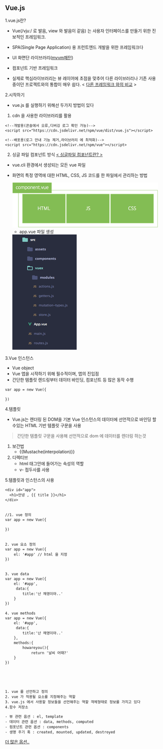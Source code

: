 ## Vue.js

1.vue.js란?

- Vue(/vjuː/ 로 발음, view 와 발음이 같음) 는 사용자 인터페이스를 만들기 위한 진보적인 프레임워크.

- SPA(Single Page Application) 용 프런트엔드 개발을 위한 프레임워크다

- UI 화면단 라이브러리(<a href="https://ko.wikipedia.org/wiki/%EB%AA%A8%EB%8D%B8-%EB%B7%B0-%EB%B7%B0%EB%AA%A8%EB%8D%B8">mvvm패턴</a>)

- 컴포넌트 기반 프레임워크

- 실제로 핵심라이브러리는 뷰 레이어에 초점을 맞추어 다른 라이브러리나 기존 사용중이던 프로젝트와의 통합이 매우 쉽다. <
<a href="https://kr.vuejs.org/v2/guide/comparison.html">다른 프레임워크 와의 비교</a> >


2.시작하기
- vue.js 를 실행하기 위해선 두가지 방법이 있다

1. cdn 을 사용한 라이브러리를 활용
````
<!--개발용(콘솔에서 오류,디버깅 로그 확인 가능)-->
<script src="https://cdn.jsdelivr.net/npm/vue/dist/vue.js"></script>
````
````
<!--배포용(로그 안내 기능 제거,라이브러리 에 최적화)-->
<script src="https://cdn.jsdelivr.net/npm/vue"></script>
````

2. 싱글 파일 컴포넌트 방식 <a href="https://kr.vuejs.org/v2/guide/single-file-components.html">
< 싱글파일 컴포넌트란? ></a>
- vue.cli 환경에서 생성되는 모든 vue 파일
- 화면의 특정 영역에 대한 HTML, CSS, JS 코드를 한 파일에서 관리하는 방법

    <img src="images/compotent.png">

    * app.vue 파일 생성<br>
    <img src="images/3szmkHP.png">

3.Vue 인스턴스

- Vue object
- Vue 앱을 시작하기 위해 필수적이며, 앱의 진입점
- 간단한 템플릿 렌드링부터 데이터 바인딩, 컴포넌트 등 많은 동작 수행
````
var app = new Vue({     

})
````


4.템플릿

- Vue.js는 렌더링 된 DOM을 기본 Vue 인스턴스의 데이터에 선언적으로 바인딩 할 수있는 HTML 기반 템플릿 구문을 사용

 > 간단한 템플릿 구문을 사용해 선언적으로 dom 에 데이터를 렌더링 하는것

 1. 보간법 
    - {{Mustache(interpolation)}}
2. 디렉티브
    - html 태그안에 들어가는 속성의 역할
    - v- 접두사를 사용


5.템플릿과 인스턴스의 사용
```` 
<div id="app">
  <h1>안녕 , {{ title }}</h1>
</div>


//1. vue 정의
var app = new Vue({     

})


2. vue 요소 정의
var app = new Vue({     
    el: '#app' // html 을 지정
})


3. vue data
var app = new Vue({     
    el: '#app', 
     data:{
        title:'난 채영이야..'
    }
})

4. vue methods
var app = new Vue({     
    el: '#app', 
     data:{
        title:'난 채영이야..'
    },
    methods:{
        howareyou(){
            return '날씨 어때?'
    }
})





````
    1. vue 를 선언하고 정의
    2. vue 가 적용될 요소를 지정해주는 역할
    3. vue.js 에서 사용할 정보들을 선언해주는 역할 객체형태로 정보를 가지고 있다
    4.함수 저장소

````
- 뷰 관련 옵션 : el, template 
- 데이터 관련 옵션 : data, methods, computed
- 컴포넌트 관련 옵션 : components
- 생명 주기 훅 : created, mounted, updated, destroyed
````
<a href="https://vuejs.org/v2/api/">더 많은 옵션..</a>

